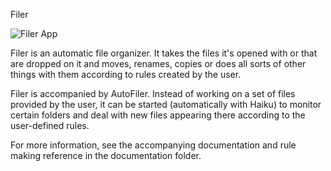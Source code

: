 Filer

![Filer App](https://github.com/ayushmunot/Filer/blob/master/filer1.png?raw=true "filer")

Filer is an automatic file organizer. It takes the files it's opened with or that are dropped on it and moves, renames, copies or does all sorts of other things with them according to rules created by the user.

Filer is accompanied by AutoFiler. Instead of working on a set of files provided by the user, it can be started (automatically with Haiku) to monitor certain folders and deal with new files appearing there according to the user-defined rules.

For more information, see the accompanying documentation and rule making reference in the documentation folder.
